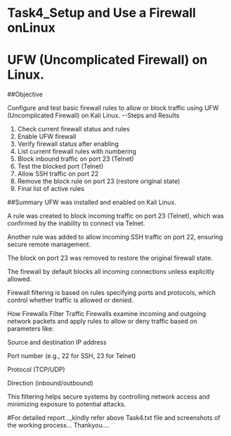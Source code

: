 # Task4_Setup and Use a Firewall onLinux

# UFW (Uncomplicated Firewall) on Linux.

##Objective

Configure and test basic firewall rules to allow or block traffic using UFW (Uncomplicated Firewall) on Kali Linux.
--Steps and Results
1. Check current firewall status and rules
2.  Enable UFW firewall
3.  Verify firewall status after enabling
4.  List current firewall rules with numbering
5.  Block inbound traffic on port 23 (Telnet)
6.  Test the blocked port (Telnet)
7.  Allow SSH traffic on port 22
8.  Remove the block rule on port 23 (restore original state)
9.  Final list of active rules

##Summary
UFW was installed and enabled on Kali Linux.

A rule was created to block incoming traffic on port 23 (Telnet), which was confirmed by the inability to connect via Telnet.

Another rule was added to allow incoming SSH traffic on port 22, ensuring secure remote management.

The block on port 23 was removed to restore the original firewall state.

The firewall by default blocks all incoming connections unless explicitly allowed.

Firewall filtering is based on rules specifying ports and protocols, which control whether traffic is allowed or denied.

How Firewalls Filter Traffic
Firewalls examine incoming and outgoing network packets and apply rules to allow or deny traffic based on parameters like:

Source and destination IP address

Port number (e.g., 22 for SSH, 23 for Telnet)

Protocol (TCP/UDP)

Direction (inbound/outbound)

This filtering helps secure systems by controlling network access and minimizing exposure to potential attacks.


#For detailed report ..,kindly refer above Task4.txt file and screenshots of the working process...
Thankyou....
